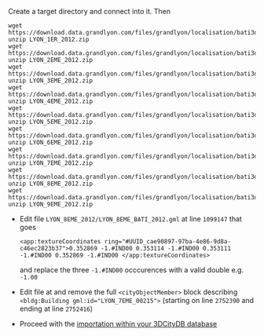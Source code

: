 Create a target directory and connect into it. Then
````
wget https://download.data.grandlyon.com/files/grandlyon/localisation/bati3d/LYON_1ER_2012.zip
unzip LYON_1ER_2012.zip
wget https://download.data.grandlyon.com/files/grandlyon/localisation/bati3d/LYON_2EME_2012.zip
unzip LYON_2EME_2012.zip
wget https://download.data.grandlyon.com/files/grandlyon/localisation/bati3d/LYON_3EME_2012.zip
unzip LYON_3EME_2012.zip
wget https://download.data.grandlyon.com/files/grandlyon/localisation/bati3d/LYON_4EME_2012.zip
unzip LYON_4EME_2012.zip
wget https://download.data.grandlyon.com/files/grandlyon/localisation/bati3d/LYON_5EME_2012.zip
unzip LYON_5EME_2012.zip
wget https://download.data.grandlyon.com/files/grandlyon/localisation/bati3d/LYON_6EME_2012.zip
unzip LYON_6EME_2012.zip
wget https://download.data.grandlyon.com/files/grandlyon/localisation/bati3d/LYON_7EME_2012.zip
unzip LYON_7EME_2012.zip
wget https://download.data.grandlyon.com/files/grandlyon/localisation/bati3d/LYON_8EME_2012.zip
unzip LYON_8EME_2012.zip
wget https://download.data.grandlyon.com/files/grandlyon/localisation/bati3d/LYON_9EME_2012.zip
unzip LYON_9EME_2012.zip
````

 * Edit file `LYON_8EME_2012/LYON_8EME_BATI_2012.gml` at line `1099147` that goes
   ```
   <app:textureCoordinates ring="#UUID_cae90897-97ba-4e86-9d8a-c46ec2823b37">0.352869 -1.#IND00 0.353114 -1.#IND00 0.353111 -1.#IND00 0.352869 -1.#IND00 </app:textureCoordinates>
   ```
   and replace the three `-1.#IND00` occcurences with a valid double e.g. `-1.00`

 * Edit file at and remove the full `<cityObjectMember>` block describing `<bldg:Building gml:id="LYON_7EME_00215">` (starting on line `2752390` and ending at line `2752416`) 
 
* Proceed with the [importation within your 3DCityDB database](Install3DCityDB.md#import-some-citygml-file-content)
